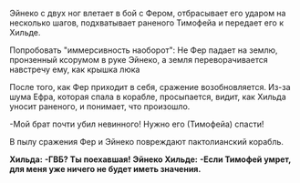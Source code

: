 
Эйнеко с двух ног влетает в бой с Фером, отбрасывает его ударом на несколько шагов, подхватывает раненого Тимофейа и передает его к Хильде. 

Попробовать "иммерсивность наоборот": Не Фер падает на землю, пронзенный ксорумом в руке Эйнеко, а земля переворачивается навстречу ему, как крышка люка

После того, как Фер приходит в себя, сражение возобновляется. Из-за шума Ефра, которая спала в корабле, просыпается, видит, как Хильда уносит раненого, и понимает, что произошло. 

-Мой брат почти убил невинного! Нужно его (Тимофейа) спасти!

В пылу сражения Фер и Эйнеко повреждают пактолианский корабль.

**Хильда:** 
**-ГВБ? Ты поехавшая!**
**Эйнеко Хильде:**
**-Если Тимофей умрет, для меня уже ничего не будет иметь значения.**